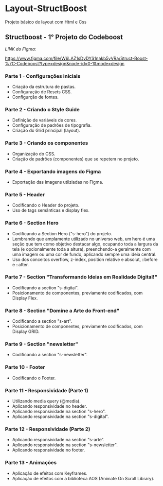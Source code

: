 # Layout-StructBoost

Projeto básico de layout com Html e Css

## Structboost - 1° Projeto do Codeboost

*LINK do Figma:*

<https://www.figma.com/file/W6LAZ1sDyDYS1nakb5vVRa/Struct-Boost-%7C-Codeboost?type=design&node-id=0-1&mode=design>

### Parte 1 - Configurações iniciais

- Criação da estrutura de pastas.
- Configuração de Resets CSS.
- Configurção de fontes.

### Parte 2 - Criando o Style Guide

- Definição de variáveis de cores.
- Configuração de padrões de tipografia.
- Criação do Grid principal (layout).

### Parte 3 - Criando os componentes

- Organização do CSS.
- Criação de padrões (componentes) que se repetem no projeto.

### Parte 4 - Exportando imagens do Figma

- Exportação das imagens utilziadas no Figma.

### Parte 5 - Header

- Codificando o Header do projeto.
- Uso de tags semânticas e display flex.

### Parte 6 - Section Hero

- Codificando a Section Hero ("s-hero") do projeto.
- Lembrando que amplamente utilizado no universo web, um hero é uma seção que tem como objetivo destacar algo, ocupando toda a largura da tela (e opcionalmente toda a altura), preenchendo-a geralmente com uma imagem ou uma cor de fundo, aplicando sempre uma ideia central.
- Uso dos conceitos overflow, z-index, position relative e absolut, ::before e ::after.

### Parte 7 - Section "Transformando Ideias em Realidade Digital!"

- Codificando a section "s-digital".
- Posicionamento de componentes, previamente codificados, com Display Flex.

### Parte 8 - Section "Domine a Arte do Front-end"

- Codificando a section "s-art".
- Posicionamento de componentes, previamente codificados, com Display GRID.

### Parte 9 - Section "newsletter"

- Codificando a section "s-newsletter".

### Parte 10 - Footer

- Codificando o Footer.

### Parte 11 - Responsividade (Parte 1)

- Utilizando media query (@media).
- Aplicando responsividade no header.
- Aplicando responsividade na section "s-hero".
- Aplicando responsividade na section "s-digital".

### Parte 12 - Responsividade (Parte 2)

- Aplicando responsividade na section "s-arte".
- Aplicando responsividade na section "s-newsletter".
- Aplicando responsividade no footer.

### Parte 13 - Animações

- Aplicação de efeitos com Keyframes.
- Aplicação de efeitos com a biblioteca AOS (Animate On Scroll Library).
